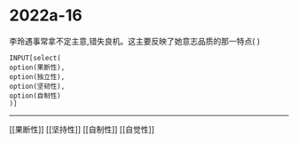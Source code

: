 # 2022a-16
李玲遇事常拿不定主意,错失良机。这主要反映了她意志品质的那一特点( )
```meta-bind
INPUT[select(
option(果断性),
option(独立性),
option(坚韧性),
option(自制性)
)]
```

---

[[果断性]]
[[坚持性]]
[[自制性]]
[[自觉性]]
